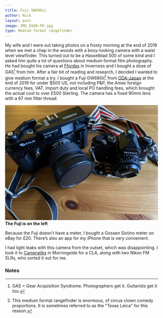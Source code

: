 ```yaml
---
title: Fuji GW690ii
author: Nick
layout: post
image: IMG_8568-FM.jpg
type: Medium format rangefinder
---
```

My wife and I were out taking photos on a frosty morning at the end of 2019 when we met a chap in the woods with a boxy-looking camera with a waist level viewfinder. This turned out to be a Hasselblad 500 of some kind and I asked him quite a lot of questions about medium format film photography. He had bought his camera at [Ffordes](https://www.ffordes.com/) in Inverness and I bought a dose of GAS[^3] from him. After a fair bit of reading and research, I decided I wanted to give medium format a try.  I bought a Fuji GW690ii[^2] from [ODA-Japan](https://www.ebay.co.uk/str/odacamerajapan) at the end of 2019 for under $500 US, not including P&P, the Amex foreign currency fees, VAT, import duty and local PO handling fees, which brought the actual cost to over £500 Sterling. The camera has a fixed 90mm lens with a 67 mm filter thread. 

![](/img/IMG_8582.jpg)
**The Fuji is on the left**

Because the Fuji doesn’t have a meter, I bought a Gossen Sixtino meter on eBay for £20. There’s also an app for my iPhone that is very convenient.

I had light leaks with this camera from the outset, which was disappointing. I took it to [Cameratiks](https://www.cameratiks.co.uk/) in Morningside for a CLA, along with two Nikon FM SLRs, who sorted it out for me.

### Notes
[^2]: This medium format rangefinder is enormous, of circus clown comedy proportions. It is sometimes referred to as the "Texas Leica" for this reason.
[^3]: GAS = Gear Acquisition Syndrome. Photographers get it. Guitarists get it too.
